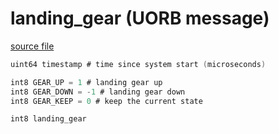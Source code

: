 # landing_gear (UORB message)



[source file](https://github.com/PX4/PX4-Autopilot/blob/main/msg/landing_gear.msg)

```c
uint64 timestamp # time since system start (microseconds)

int8 GEAR_UP = 1 # landing gear up
int8 GEAR_DOWN = -1 # landing gear down
int8 GEAR_KEEP = 0 # keep the current state

int8 landing_gear

```
